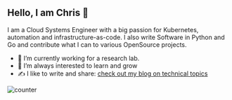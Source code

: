 ## Hello, I am Chris 👋

I am a Cloud Systems Engineer with a big passion for Kubernetes, automation and infrastructure-as-code.
I also write Software in Python and Go and contribute what I can to various OpenSource projects.

- 🔭 I’m currently working for a research lab.
- 🌱 I’m always interested to learn and grow
- ✍️ I like to write and share: [check out my blog on technical topics](https://blog.barnes.biz)

![counter](https://en1ofmscetq0zbx.m.pipedream.net)